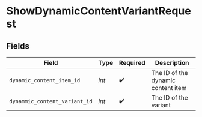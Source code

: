 # ShowDynamicContentVariantRequest


## Fields

| Field                              | Type                               | Required                           | Description                        |
| ---------------------------------- | ---------------------------------- | ---------------------------------- | ---------------------------------- |
| `dynamic_content_item_id`          | *int*                              | :heavy_check_mark:                 | The ID of the dynamic content item |
| `dynammic_content_variant_id`      | *int*                              | :heavy_check_mark:                 | The ID of the variant              |